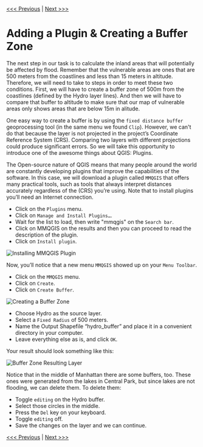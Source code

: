 [<<< Previous](10clip.md)  | [Next >>>](12cntour.md)  

# Adding a Plugin & Creating a Buffer Zone

The next step in our task is to calculate the inland areas that will potentially be affected by flood. Remember that the vulnerable areas are ones that are 500 meters from the coastlines and less than 15 meters in altitude. Therefore, we will need to take to steps in order to meet these two conditions. First, we will have to create a buffer zone of 500m from the coastlines (defined by the Hydro layer lines). And then we will have to compare that buffer to altitude to make sure that our map of vulnerable areas only shows areas that are below 15m in alitude. 

One easy way to create a buffer is by using the `fixed distance buffer` geoprocessing tool (in the same menu we found `Clip`). However, we can't do that because the layer is not projected in the project’s Coordinate Reference System (CRS). Comparing two layers with different projections could produce significant errors. So we will take this opportunity to introduce one of the awesome things about QGIS: Plugins.

The Open-source nature of QGIS means that many people around the world are constantly developing plugins that improve the capabilities of the software. In this case, we will download a plugin called `MMQGIS` that offers many practical tools, such as tools that always interpret distances accurately regardless of the (CRS) you’re using. Note that to install plugins you’ll need an Internet connection.

* Click on the `Plugins` menu.
* Click on `Manage and Install Plugins…`. 
* Wait for the list to load, then write "mmqgis" on the `Search bar`. 
* Click on MMQGIS on the results and then you can proceed to read the description of the plugin.
* Click on `Install plugin`.

![Installing MMQGIS Plugin](images/plugin1.png)

Now, you’ll notice that a new menu `MMQGIS` showed up on your `Menu Toolbar`.

* Click on the `MMQGIS` menu.
* Click on `Create`.
* Click on `Create Buffer`.

![Creating a Buffer Zone](images/buffer1.png)

* Choose Hydro as the source layer.
* Select a `Fixed Radius` of 500 meters.
* Name the Output Shapefile “hydro_buffer” and place it in a convenient directory in your computer. 
* Leave everything else as is, and click `OK`. 

Your result should look something like this:

![Buffer Zone Resulting Layer](images/buffer2.png)

Notice that in the middle of Manhattan there are some buffers, too. These ones were generated from the lakes in Central Park, but since lakes are not flooding, we can delete them. To delete them:

* Toggle `editing` on the Hydro buffer.
* Select those circles in the middle.
* Press the `Del` key on your keyboard. 
* Toggle `editing` off.
* Save the changes on the layer and we can continue.

[<<< Previous](10clip.md)  | [Next >>>](12cntour.md)  
